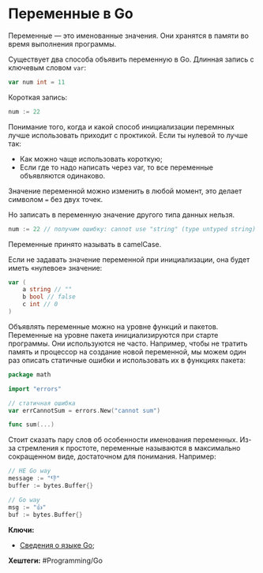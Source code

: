 
# Переменные в Go

Переменные — это именованные значения. Они хранятся в памяти во время выполнения программы.

Существует два способа объявить переменную в Go. Длинная запись с ключевым словом `var`:

```go
var num int = 11
```

Короткая запись:

```go
num := 22
```

Понимание того, когда и какой способ инициализации перемнных лучше использовать приходит с проктикой. Если ты нулевой то лучше так:
- Как можно чаще использовать короткую;
- Если где то надо написать через var, то все переменные объявляются одинаково.

Значение переменной можно изменить в любой момент, это делает символом ``=`` без двух точек.

Но записать в переменную значение другого типа данных нельзя.

```go
num := 22 // получим ошибку: cannot use "string" (type untyped string) as type int in assignment num = "string"
```

Переменные принято называть в camelCase.

Если не задавать значение переменной при инициализации, она будет иметь «нулевое» значение:

```go
var (
	a string // ""
	b bool // false
	c int // 0
)
```

Объявлять переменные можно на уровне функций и пакетов. Переменные на уровне пакета инициализируются при старте программы. Они используются не часто. Например, чтобы не тратить память и процессор на создание новой переменной, мы можем один раз описать статичные ошибки и использовать их в функциях пакета:

```go
package math

import "errors"

// статичная ошибка
var errCannotSum = errors.New("cannot sum")

func sum(...)
```

Стоит сказать пару слов об особенности именования переменных. Из-за стремления к простоте, переменные называются в максимально сокращенном виде, достаточном для понимания. Например:

```go
// НЕ Go way
message := "👎"
buffer := bytes.Buffer{}

// Go way
msg := "👍"
buf := bytes.Buffer{}
```


**Ключи:**
- [Сведения о языке Go](GO);

**Хештеги:** #Programming/Go